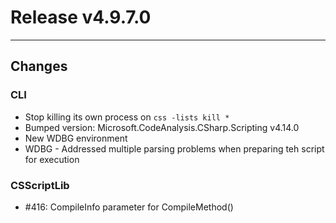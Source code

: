 # Release v4.9.7.0

---

## Changes

### CLI
- Stop killing its own process on `css -lists kill *`
- Bumped version: Microsoft.CodeAnalysis.CSharp.Scripting v4.14.0
- New WDBG environment
- WDBG - Addressed multiple parsing problems when preparing teh script for execution

### CSScriptLib
 - #416: CompileInfo parameter for CompileMethod()


